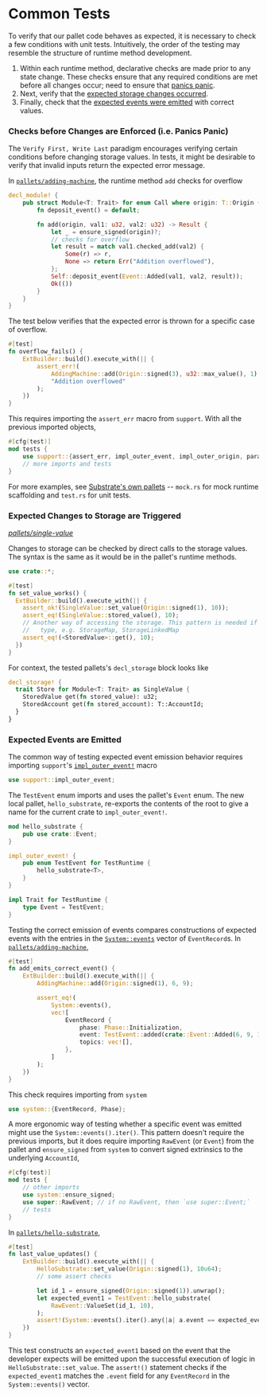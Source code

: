 # Common Tests

To verify that our pallet code behaves as expected, it is necessary to check a few conditions with
unit tests. Intuitively, the order of the testing may resemble the structure of runtime method
development.

1. Within each runtime method, declarative checks are made prior to any state change. These checks
   ensure that any required conditions are met before all changes occur; need to ensure that
   [panics panic](#panicspanic).
2. Next, verify that the [expected storage changes occurred](#storage).
3. Finally, check that the [expected events were emitted](#events) with correct values.

### Checks before Changes are Enforced (i.e. Panics Panic) <a name = "panicspanic"></a>

The `Verify First, Write Last` paradigm encourages verifying certain conditions before changing
storage values. In tests, it might be desirable to verify that invalid inputs return the expected
error message.

In
[`pallets/adding-machine`](https://github.com/substrate-developer-hub/recipes/tree/master/pallets/adding-machine),
the runtime method `add` checks for overflow

```rust
decl_module! {
    pub struct Module<T: Trait> for enum Call where origin: T::Origin {
        fn deposit_event() = default;

        fn add(origin, val1: u32, val2: u32) -> Result {
            let _ = ensure_signed(origin)?;
            // checks for overflow
            let result = match val1.checked_add(val2) {
                Some(r) => r,
                None => return Err("Addition overflowed"),
            };
            Self::deposit_event(Event::Added(val1, val2, result));
            Ok(())
        }
    }
}
```

The test below verifies that the expected error is thrown for a specific case of overflow.

```rust
#[test]
fn overflow_fails() {
	ExtBuilder::build().execute_with(|| {
		assert_err!(
			AddingMachine::add(Origin::signed(3), u32::max_value(), 1),
			"Addition overflowed"
		);
	})
}
```

This requires importing the `assert_err` macro from `support`. With all the previous imported
objects,

```rust
#[cfg(test)]
mod tests {
	use support::{assert_err, impl_outer_event, impl_outer_origin, parameter_types};
	// more imports and tests
}
```

For more examples, see
[Substrate's own pallets](https://github.com/paritytech/substrate/tree/master/frame) -- `mock.rs`
for mock runtime scaffolding and `test.rs` for unit tests.

### Expected Changes to Storage are Triggered <a name = "storage"></a>

_[pallets/single-value](https://github.com/substrate-developer-hub/recipes/tree/master/pallets/single-value)_

Changes to storage can be checked by direct calls to the storage values. The syntax is the same as
it would be in the pallet's runtime methods.

```rust
use crate::*;

#[test]
fn set_value_works() {
  ExtBuilder::build().execute_with(|| {
    assert_ok!(SingleValue::set_value(Origin::signed(1), 10));
    assert_eq!(SingleValue::stored_value(), 10);
    // Another way of accessing the storage. This pattern is needed if it is a more complexed data
    //   type, e.g. StorageMap, StorageLinkedMap
    assert_eq!(<StoredValue>::get(), 10);
  })
}
```

For context, the tested pallets's `decl_storage` block looks like

```rust
decl_storage! {
  trait Store for Module<T: Trait> as SingleValue {
    StoredValue get(fn stored_value): u32;
    StoredAccount get(fn stored_account): T::AccountId;
  }
}
```

### Expected Events are Emitted <a name = "events"></a>

The common way of testing expected event emission behavior requires importing `support`'s
[`impl_outer_event!`](https://substrate.dev/rustdocs/v2.0.0-rc4/frame_support/macro.impl_outer_event.html) macro

```rust
use support::impl_outer_event;
```

The `TestEvent` enum imports and uses the pallet's `Event` enum. The new local pallet,
`hello_substrate`, re-exports the contents of the root to give a name for the current crate to
`impl_outer_event!`.

```rust
mod hello_substrate {
	pub use crate::Event;
}

impl_outer_event! {
	pub enum TestEvent for TestRuntime {
		hello_substrate<T>,
	}
}

impl Trait for TestRuntime {
	type Event = TestEvent;
}
```

Testing the correct emission of events compares constructions of expected events with the entries in
the [`System::events`](https://substrate.dev/rustdocs/v2.0.0-rc4/frame_system/struct.Module.html#method.events)
vector of `EventRecord`s. In
[`pallets/adding-machine`](https://github.com/substrate-developer-hub/recipes/tree/master//pallets/adding-machine),

```rust
#[test]
fn add_emits_correct_event() {
	ExtBuilder::build().execute_with(|| {
		AddingMachine::add(Origin::signed(1), 6, 9);

		assert_eq!(
			System::events(),
			vec![
				EventRecord {
					phase: Phase::Initialization,
					event: TestEvent::added(crate::Event::Added(6, 9, 15)),
					topics: vec![],
				},
			]
		);
	})
}
```

This check requires importing from `system`

```rust
use system::{EventRecord, Phase};
```

A more ergonomic way of testing whether a specific event was emitted might use the
`System::events().iter()`. This pattern doesn't require the previous imports, but it does require
importing `RawEvent` (or `Event`) from the pallet and `ensure_signed` from `system` to convert
signed extrinsics to the underlying `AccountId`,

```rust
#[cfg(test)]
mod tests {
	// other imports
	use system::ensure_signed;
	use super::RawEvent; // if no RawEvent, then `use super::Event;`
	// tests
}
```

In
[`pallets/hello-substrate`](https://github.com/substrate-developer-hub/recipes/tree/master/pallets/hello-substrate),

```rust
#[test]
fn last_value_updates() {
	ExtBuilder::build().execute_with(|| {
		HelloSubstrate::set_value(Origin::signed(1), 10u64);
		// some assert checks

		let id_1 = ensure_signed(Origin::signed(1)).unwrap();
		let expected_event1 = TestEvent::hello_substrate(
			RawEvent::ValueSet(id_1, 10),
		);
		assert!(System::events().iter().any(|a| a.event == expected_event1));
	})
}
```

This test constructs an `expected_event1` based on the event that the developer expects will be
emitted upon the successful execution of logic in `HelloSubstrate::set_value`. The `assert!()`
statement checks if the `expected_event1` matches the `.event` field for any `EventRecord` in the
`System::events()` vector.
